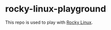 # rocky-linux-playground

This repo is used to play with [Rocky Linux](https://github.com/rocky-linux/rocky).
